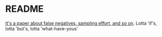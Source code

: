# README

[It's a paper about false negatives, sampling effort, and so on](https://gottacatchenall.github.io/ms_sampling_effort/). Lotta 'if's, lotta 'but's, lotta 'what-have-yous'
